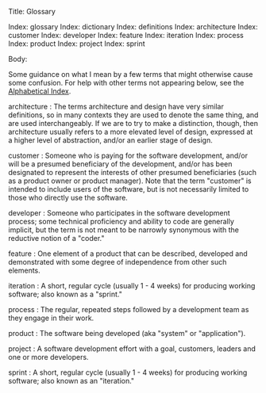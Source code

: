 Title:  Glossary

Index: glossary
Index: dictionary
Index: definitions
Index: architecture
Index: customer
Index: developer
Index: feature
Index: iteration
Index: process
Index: product
Index: project
Index: sprint

Body:

Some guidance on what I mean by a few terms that might otherwise cause some confusion. For help with other terms not appearing below, see the [Alphabetical Index](alphabetical-index.html).

architecture
:	The terms architecture and design have very similar definitions, so in many contexts they are used to denote the same thing, and are used interchangeably. If we are to try to make a distinction, though, then architecture usually refers to a more elevated level of design, expressed at a higher level of abstraction, and/or an earlier stage of design.

customer
:	Someone who is paying for the software development, and/or will be a presumed beneficiary of the development, and/or has been designated to represent the interests of other presumed beneficiaries (such as a product owner or product manager). Note that the term "customer" is intended to include users of the software, but is not necessarily limited to those who directly use the software.

developer
:	Someone who participates in the software development process; some technical proficiency and ability to code are generally implicit, but the term is not meant to be narrowly synonymous with the reductive notion of a "coder."

feature
:	One element of a product that can be described, developed and demonstrated with some degree of independence from other such elements.

iteration
:	A short, regular cycle (usually 1 - 4 weeks) for producing working software; also known as a "sprint."

process
:	The regular, repeated steps followed by a development team as they engage in their work.

product
:	The software being developed (aka "system" or "application").

project
:	A software development effort with a goal, customers, leaders and one or more developers.

sprint
:	A short, regular cycle (usually 1 - 4 weeks) for producing working software; also known as an "iteration."


